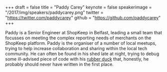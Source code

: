 +++
draft = false
title = "Paddy Carey"
keynote = false
speakerimage = "/2017/img/speakers/paddycarey.png"
twitter = "https://twitter.com/paddycarey"
github = "https://github.com/paddycarey"
+++

Paddy is a Senior Engineer at ShopKeep in Belfast, leading a small team that focusses on meeting the complex reporting needs of merchants on the ShopKeep platform. Paddy is the organiser of a number of local meetups, trying to help increase collaboration and sharing within the local tech community. He can often be found in his shed late at night, trying to debug some ill-advised piece of code with his [rubber duck](https://en.wikipedia.org/wiki/Rubber_duck_debugging) that, honestly, he probably should never have written in the first place.